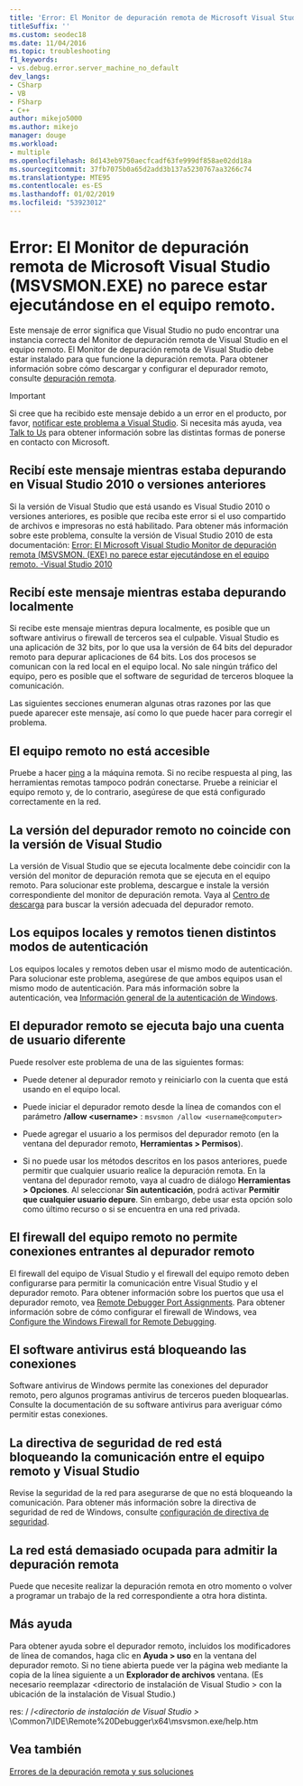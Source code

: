 ```yaml
---
title: 'Error: El Monitor de depuración remota de Microsoft Visual Studio (MSVSMON.EXE) no parece estar ejecutándose en el equipo remoto.'
titleSuffix: ''
ms.custom: seodec18
ms.date: 11/04/2016
ms.topic: troubleshooting
f1_keywords:
- vs.debug.error.server_machine_no_default
dev_langs:
- CSharp
- VB
- FSharp
- C++
author: mikejo5000
ms.author: mikejo
manager: douge
ms.workload:
- multiple
ms.openlocfilehash: 8d143eb9750aecfcadf63fe999df858ae02dd18a
ms.sourcegitcommit: 37fb7075b0a65d2add3b137a5230767aa3266c74
ms.translationtype: MTE95
ms.contentlocale: es-ES
ms.lasthandoff: 01/02/2019
ms.locfileid: "53923012"
---
```

# <a name="error-the-microsoft-visual-studio-remote-debugging-monitor-msvsmonexe-does-not-appear-to-be-running-on-the-remote-computer"></a>Error: El Monitor de depuración remota de Microsoft Visual Studio (MSVSMON.EXE) no parece estar ejecutándose en el equipo remoto.
Este mensaje de error significa que Visual Studio no pudo encontrar una instancia correcta del Monitor de depuración remota de Visual Studio en el equipo remoto. El Monitor de depuración remota de Visual Studio debe estar instalado para que funcione la depuración remota. Para obtener información sobre cómo descargar y configurar el depurador remoto, consulte [depuración remota](../debugger/remote-debugging.md).  
  
> [!IMPORTANT]
>  Si cree que ha recibido este mensaje debido a un error en el producto, por favor, [notificar este problema a Visual Studio](../ide/how-to-report-a-problem-with-visual-studio-2017.md). Si necesita más ayuda, vea [Talk to Us](../ide/talk-to-us.md) para obtener información sobre las distintas formas de ponerse en contacto con Microsoft.  
  
## <a name="i-got-this-message-while-i-was-debugging-in-visual-studio-2010-or-earlier"></a>Recibí este mensaje mientras estaba depurando en Visual Studio 2010 o versiones anteriores  
 Si la versión de Visual Studio que está usando es Visual Studio 2010 o versiones anteriores, es posible que reciba este error si el uso compartido de archivos e impresoras no está habilitado. Para obtener más información sobre este problema, consulte la versión de Visual Studio 2010 de esta documentación: [Error: El Microsoft Visual Studio Monitor de depuración remota (MSVSMON. (EXE) no parece estar ejecutándose en el equipo remoto. -Visual Studio 2010](https://docs.microsoft.com/previous-versions/visualstudio/visual-studio-2010/ms164726(v=vs.100))  
  
## <a name="i-got-this-message-while-i-was-debugging-locally"></a>Recibí este mensaje mientras estaba depurando localmente  
 Si recibe este mensaje mientras depura localmente, es posible que un software antivirus o firewall de terceros sea el culpable. Visual Studio es una aplicación de 32 bits, por lo que usa la versión de 64 bits del depurador remoto para depurar aplicaciones de 64 bits. Los dos procesos se comunican con la red local en el equipo local. No sale ningún tráfico del equipo, pero es posible que el software de seguridad de terceros bloquee la comunicación.  
  
 Las siguientes secciones enumeran algunas otras razones por las que puede aparecer este mensaje, así como lo que puede hacer para corregir el problema.  
  
## <a name="the-remote-machine-is-not-reachable"></a>El equipo remoto no está accesible  
 Pruebe a hacer [ping](/previous-versions/windows/it-pro/windows-server-2008-R2-and-2008/ee624059(v=ws.10)) a la máquina remota. Si no recibe respuesta al ping, las herramientas remotas tampoco podrán conectarse. Pruebe a reiniciar el equipo remoto y, de lo contrario, asegúrese de que está configurado correctamente en la red.  
  
## <a name="the-version-of-the-remote-debugger-doesnt-match-the-version-of-visual-studio"></a>La versión del depurador remoto no coincide con la versión de Visual Studio  
 La versión de Visual Studio que se ejecuta localmente debe coincidir con la versión del monitor de depuración remota que se ejecuta en el equipo remoto. Para solucionar este problema, descargue e instale la versión correspondiente del monitor de depuración remota. Vaya al [Centro de descarga](http://www.microsoft.com/en-us/download) para buscar la versión adecuada del depurador remoto.  
  
## <a name="the-local-and-remote-machines-have-different-authentication-modes"></a>Los equipos locales y remotos tienen distintos modos de autenticación  
 Los equipos locales y remotos deben usar el mismo modo de autenticación. Para solucionar este problema, asegúrese de que ambos equipos usan el mismo modo de autenticación. Para más información sobre la autenticación, vea [Información general de la autenticación de Windows](/previous-versions/windows/it-pro/windows-server-2012-R2-and-2012/hh831472(v=ws.11)).  
  
## <a name="the-remote-debugger-is-running-under-a-different-user-account"></a>El depurador remoto se ejecuta bajo una cuenta de usuario diferente  
 Puede resolver este problema de una de las siguientes formas:  
  
-   Puede detener al depurador remoto y reiniciarlo con la cuenta que está usando en el equipo local.  
  
-   Puede iniciar el depurador remoto desde la línea de comandos con el parámetro **/allow \<username>** : `msvsmon /allow <username@computer>`  
  
-   Puede agregar el usuario a los permisos del depurador remoto (en la ventana del depurador remoto, **Herramientas > Permisos**).  
  
-   Si no puede usar los métodos descritos en los pasos anteriores, puede permitir que cualquier usuario realice la depuración remota. En la ventana del depurador remoto, vaya al cuadro de diálogo **Herramientas > Opciones**. Al seleccionar   **Sin autenticación**, podrá activar **Permitir que cualquier usuario depure**. Sin embargo, debe usar esta opción solo como último recurso o si se encuentra en una red privada.  
  
## <a name="the-firewall-on-the-remote-machine-doesnt-allow-incoming-connections-to-the-remote-debugger"></a>El firewall del equipo remoto no permite conexiones entrantes al depurador remoto  
 El firewall del equipo de Visual Studio y el firewall del equipo remoto deben configurarse para permitir la comunicación entre Visual Studio y el depurador remoto. Para obtener información sobre los puertos que usa el depurador remoto, vea [Remote Debugger Port Assignments](../debugger/remote-debugger-port-assignments.md). Para obtener información sobre de cómo configurar el firewall de Windows, vea [Configure the Windows Firewall for Remote Debugging](../debugger/configure-the-windows-firewall-for-remote-debugging.md).  
  
## <a name="anti-virus-software-is-blocking-the-connections"></a>El software antivirus está bloqueando las conexiones  
 Software antivirus de Windows permite las conexiones del depurador remoto, pero algunos programas antivirus de terceros pueden bloquearlas. Consulte la documentación de su software antivirus para averiguar cómo permitir estas conexiones.  
  
## <a name="network-security-policy-is-blocking-communication-between-the-remote-machine-and-visual-studio"></a>La directiva de seguridad de red está bloqueando la comunicación entre el equipo remoto y Visual Studio  
 Revise la seguridad de la red para asegurarse de que no está bloqueando la comunicación. Para obtener más información sobre la directiva de seguridad de red de Windows, consulte [configuración de directiva de seguridad](/windows/device-security/security-policy-settings/security-policy-settings).  
  
## <a name="the-network-is-too-busy-to-support-remote-debugging"></a>La red está demasiado ocupada para admitir la depuración remota  
 Puede que necesite realizar la depuración remota en otro momento o volver a programar un trabajo de la red correspondiente a otra hora distinta.  
  
## <a name="more-help"></a>Más ayuda  
 Para obtener ayuda sobre el depurador remoto, incluidos los modificadores de línea de comandos, haga clic en **Ayuda > uso** en la ventana del depurador remoto. Si no tiene abierta puede ver la página web mediante la copia de la línea siguiente a un **Explorador de archivos** ventana. (Es necesario reemplazar \<directorio de instalación de Visual Studio > con la ubicación de la instalación de Visual Studio.)  
  
 res: / /*\<directorio de instalación de Visual Studio >* \Common7\IDE\Remote%20Debugger\x64\msvsmon.exe/help.htm  
  
## <a name="see-also"></a>Vea también  
 [Errores de la depuración remota y sus soluciones](../debugger/remote-debugging-errors-and-troubleshooting.md)

